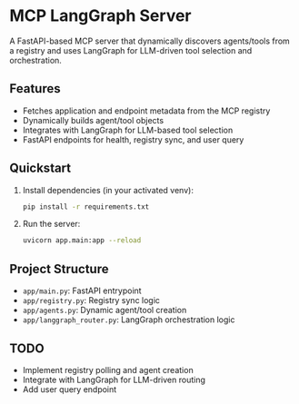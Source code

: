 # MCP LangGraph Server

A FastAPI-based MCP server that dynamically discovers agents/tools from a registry and uses LangGraph for LLM-driven tool selection and orchestration.

## Features
- Fetches application and endpoint metadata from the MCP registry
- Dynamically builds agent/tool objects
- Integrates with LangGraph for LLM-based tool selection
- FastAPI endpoints for health, registry sync, and user query

## Quickstart

1. Install dependencies (in your activated venv):
   ```bash
   pip install -r requirements.txt
   ```
2. Run the server:
   ```bash
   uvicorn app.main:app --reload
   ```

## Project Structure
- `app/main.py`: FastAPI entrypoint
- `app/registry.py`: Registry sync logic
- `app/agents.py`: Dynamic agent/tool creation
- `app/langgraph_router.py`: LangGraph orchestration logic

## TODO
- Implement registry polling and agent creation
- Integrate with LangGraph for LLM-driven routing
- Add user query endpoint
